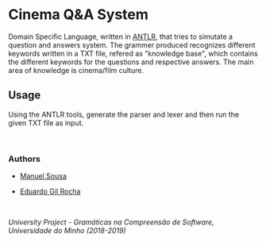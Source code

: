# Cinema Q&A System

Domain Specific Language, written in [ANTLR](https://www.antlr.org/), that tries to simutate a question and answers system. The grammer produced recognizes different keywords written in a TXT file, refered as "knowledge base", which contains the different keywords for the questions and respective answers. The main area of knowledge is cinema/film culture.

## Usage

Using the ANTLR tools, generate the parser and lexer and then run the given TXT file as input.

&nbsp;

### Authors

- [Manuel Sousa](https://github.com/MGCSousa)

- [Eduardo Gil Rocha](https://github.com/egrocha)

&nbsp;

*University Project - Gramáticas na Compreensão de Software, Universidade do Minho (2018-2019)*
